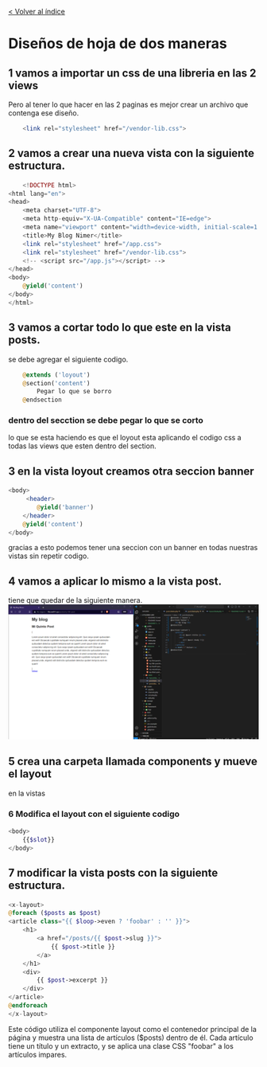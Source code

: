 [< Volver al índice](/docs/README.md)
# Diseños de hoja de dos maneras

## 1 vamos a importar un css de una libreria en las 2 views
Pero al tener lo que hacer en las 2 paginas es mejor crear un archivo que contenga ese diseño.
```php
    <link rel="stylesheet" href="/vendor-lib.css">
```
## 2 vamos a crear una nueva vista con la siguiente estructura.
```php
    <!DOCTYPE html>
<html lang="en">
<head>
    <meta charset="UTF-8">
    <meta http-equiv="X-UA-Compatible" content="IE=edge">
    <meta name="viewport" content="width=device-width, initial-scale=1.0">
    <title>My Blog Nimer</title>
    <link rel="stylesheet" href="/app.css">
    <link rel="stylesheet" href="/vendor-lib.css">
    <!-- <script src="/app.js"></script> -->
</head>
<body>
    @yield('content')
</body>
</html>
```

## 3 vamos a cortar todo lo que este en la vista posts.
se debe agregar el siguiente codigo.
```php
    @extends ('loyout')
    @section('content')
        Pegar lo que se borro
    @endsection
```
### dentro del secction se debe pegar lo que se corto
lo que se esta haciendo es que el loyout esta aplicando el codigo css a todas las views que esten dentro del section.

## 3 en la vista loyout creamos otra seccion banner
```php
<body>
     <header>
        @yield('banner')
    </header>
    @yield('content')
</body>
```
gracias a esto podemos tener una seccion con un banner en todas nuestras vistas sin repetir codigo.

## 4 vamos a aplicar lo mismo a la vista post.
tiene que quedar de la siguiente manera.
![img](img/Taller%2015/2.png)

## 5 crea una carpeta llamada components y mueve el layout
en la vistas
 
### 6 Modifica el layout con el siguiente codigo
```php
<body>
    {{$slot}}
</body>
```
## 7 modificar la vista posts con la siguiente estructura.

```php
<x-layout>
@foreach ($posts as $post)
<article class="{{ $loop->even ? 'foobar' : '' }}">
    <h1>
        <a href="/posts/{{ $post->slug }}">
            {{ $post->title }}
        </a>
    </h1>
    <div>
        {{ $post->excerpt }}
    </div>
</article>
@endforeach
</x-layout>
```
Este código utiliza el componente layout como el contenedor principal de la página y muestra una lista de artículos ($posts) dentro de él. Cada artículo tiene un título y un extracto, y se aplica una clase CSS "foobar" a los artículos impares.

